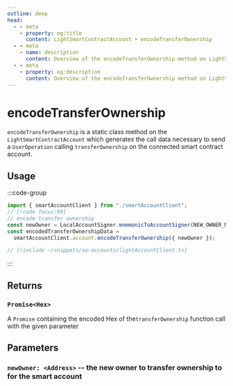 ```yaml
---
outline: deep
head:
  - - meta
    - property: og:title
      content: LightSmartContractAccount • encodeTransferOwnership
  - - meta
    - name: description
      content: Overview of the encodeTransferOwnership method on LightSmartContractAccount
  - - meta
    - property: og:description
      content: Overview of the encodeTransferOwnership method on LightSmartContractAccount
---
```


# encodeTransferOwnership

`encodeTransferOwnership` is a static class method on the `LightSmartContractAccount` which generates the call data necessary to send a `UserOperation` calling `transferOwnership` on the connected smart contract account.

## Usage

:::code-group

```ts [example.ts]
import { smartAccountClient } from "./smartAccountClient";
// [!code focus:99]
// encode transfer ownership
const newOwner = LocalAccountSigner.mnemonicToAccountSigner(NEW_OWNER_MNEMONIC);
const encodedTransferOwnershipData =
  smartAccountClient.account.encodeTransferOwnership({ newOwner });
```

```ts [smartAccountClient.ts]
// [!include ~/snippets/aa-accounts/lightAccountClient.ts]
```

:::

## Returns

### `Promise<Hex>`

A `Promise` containing the encoded Hex of the`transferOwnership` function call with the given parameter

## Parameters

### `newOwner: <Address>` -- the new owner to transfer ownership to for the smart account

